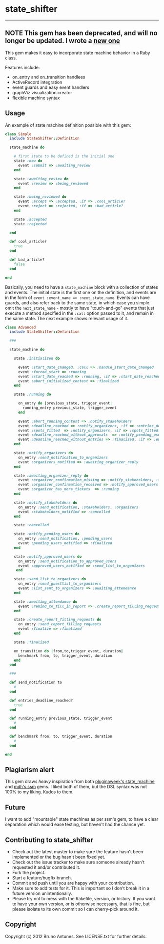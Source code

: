 state\_shifter
==============

-----------------------------------------
**NOTE** This gem has been deprecated, and will no longer be updated. I wrote a [new one](https://github.com/sardaukar/strict_machine)
-----------------------------------------

This gem makes it easy to incorporate state machine behavior in a Ruby class.

Features include:

* on\_entry and on\_transition handlees
* ActiveRecord integration
* event guards and easy event handlers
* graphViz visualization creator
* flexible machine syntax

Usage
-----

An example of state machine definition possible with this gem:

```ruby
class Simple
  include StateShifter::Definition

  state_machine do

    # first state to be defined is the initial one
    state :new do
      event :submit => :awaiting_review
    end

    state :awaiting_review do
      event :review => :being_reviewed
    end

    state :being_reviewed do
      event :accept => :accepted, :if => :cool_article?
      event :reject => :rejected, :if => :bad_article?
    end

    state :accepted
    state :rejected

  end

  def cool_article?
    true
  end

  def bad_article?
    false
  end

end
```

Basically, you need to have a ```state_machine``` block with a collection of states and events. The initial state is the first one on the definition, and events are in the form of ```event :event_name => :next_state_name```. Events can have guards, and also refer back to the same state, in which case you simple omit the ```next_state_name``` - mostly to have "touch-and-go" events that just execute a method specified in the ```:call``` option passed to it, and remain in the same state. The next example shows relevant usage of it.

```ruby
class Advanced
  include StateShifter::Definition

  ###

  state_machine do

    state :initialized do

      event :start_date_changed, :call => :handle_start_date_changed
      event :forced_start => :running
      event :start_date_reached => :running, :if => :start_date_reached?
      event :abort_initialized_contest => :finalized
    end

    state :running do

      on_entry do |previous_state, trigger_event|
        running_entry previous_state, trigger_event
      end

      event :abort_running_contest => :notify_stakeholders
      event :deadline_reached => :notify_organizers, :if => :entries_deadline_reached?
      event :spots_filled  => :notify_organizers, :if => :spots_filled?
      event :deadline_reached_without_approvals  => :notify_pending_users, :if => :entries_deadline_reached_without_approvals?
      event :deadline_reached_without_entries => :finalized, :if => :entries_deadline_reached_without_entries?
    end

    state :notify_organizers do
      on_entry :send_notification_to_organizers
      event :organizers_notified => :awaiting_organizer_reply
    end

    state :awaiting_organizer_reply do
      event :organizer_confirmation_missing => :notify_stakeholders, :if => :organizer_confirmation_deadline_reached?
      event :organizer_confirmation_received => :notify_approved_users
      event :organizer_has_more_tickets  => :running
    end

    state :notify_stakeholders do
      on_entry :send_notification, :stakeholders, :organizers
      event :stakeholders_notified => :cancelled
    end

    state :cancelled

    state :notify_pending_users do
      on_entry :send_notification, :pending_users
      event :pending_users_notified => :finalized
    end

    state :notify_approved_users do
      on_entry :send_notification_to_approved_users
      event :approved_users_notified => :send_list_to_organizers
     end

    state :send_list_to_organizers do
      on_entry :send_guestlist_to_organizers
      event :list_sent_to_organizers => :awaiting_attendance
    end

    state :awaiting_attendance do
      event :remind_to_fill_in_report => :create_report_filling_requests
    end

    state :create_report_filling_requests do
      on_entry :send_report_filling_requests
      event :finalize => :finalized
    end

    state :finalized

    on_transition do |from,to,trigger_event, duration|
      benchmark from, to, trigger_event, duration
    end
  end

  ###

  def send_notification to
    #
  end

  def entries_deadline_reached?
    true
  end

  def running_entry previous_state, trigger_event
    #
  end

  def benchmark from, to, trigger_event, duration
    #
  end

end
```

Plagiarism alert
----------------

This gem draws _heavy_ inspiration from both [pluginaweek's state_machine](https://github.com/pluginaweek/state_machine) and [mdh's ssm](https://github.com/mdh/ssm) gems. I liked both of them, but the DSL syntax was not 100% to my liking. Kudos to them.

Future
------

I want to add "mountable" state machines as per ssm's gem, to have a clear separation which would ease testing, but haven't had the chance yet.


Contributing to state\_shifter
------------------------------

* Check out the latest master to make sure the feature hasn't been implemented or the bug hasn't been fixed yet.
* Check out the issue tracker to make sure someone already hasn't requested it and/or contributed it.
* Fork the project.
* Start a feature/bugfix branch.
* Commit and push until you are happy with your contribution.
* Make sure to add tests for it. This is important so I don't break it in a future version unintentionally.
* Please try not to mess with the Rakefile, version, or history. If you want to have your own version, or is otherwise necessary, that is fine, but please isolate to its own commit so I can cherry-pick around it.

Copyright
---------

Copyright (c) 2012 Bruno Antunes. See LICENSE.txt for
further details.
